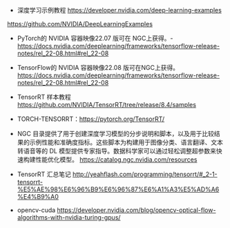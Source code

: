 

- 深度学习示例教程
https://developer.nvidia.com/deep-learning-examples

https://github.com/NVIDIA/DeepLearningExamples

- PyTorch的 NVIDIA 容器映像22.07 版可在 NGC上获得。-
https://docs.nvidia.com/deeplearning/frameworks/tensorflow-release-notes/rel_22-08.html#rel_22-08

- TensorFlow的 NVIDIA 容器映像22.08 版可在NGC上获得。
https://docs.nvidia.com/deeplearning/frameworks/tensorflow-release-notes/rel_22-08.html#rel_22-08

- TensorRT 样本教程
https://github.com/NVIDIA/TensorRT/tree/release/8.4/samples

- TORCH-TENSORRT：https://pytorch.org/TensorRT/

- NGC 目录提供了用于创建深度学习模型的分步说明和脚本，以及用于比较结果的示例性能和准确度指标。这些脚本为构建用于图像分类、语言翻译、文本转语音等的 DL 模型提供专家指导。数据科学家可以通过轻松调整超参数来快速构建性能优化模型。
https://catalog.ngc.nvidia.com/resources

- TensorRT 汇总笔记
http://yeahflash.com/programming/tensorrt/#_2-1-tensorrt-%E5%AE%98%E6%96%B9%E6%96%87%E6%A1%A3%E5%AD%A6%E4%B9%A0

- opencv-cuda
https://developer.nvidia.com/blog/opencv-optical-flow-algorithms-with-nvidia-turing-gpus/
